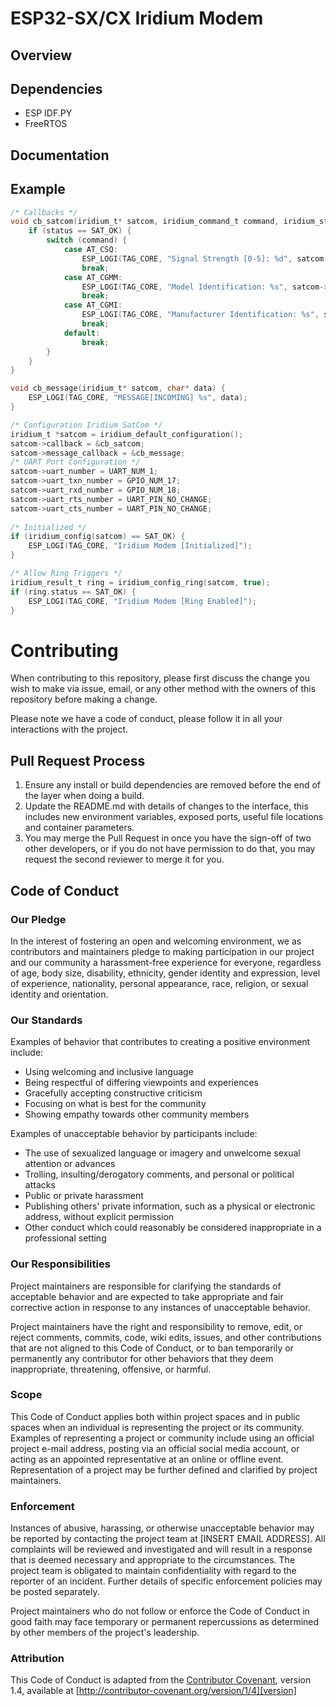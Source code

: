 # ESP32-SX/CX Iridium Modem

## Overview

## Dependencies 

- ESP IDF.PY
- FreeRTOS

## Documentation



## Example

```c
/* Callbacks */
void cb_satcom(iridium_t* satcom, iridium_command_t command, iridium_status_t status) { 
    if (status == SAT_OK) {
        switch (command) {
            case AT_CSQ:
                ESP_LOGI(TAG_CORE, "Signal Strength [0-5]: %d", satcom->signal_strength);
                break;
            case AT_CGMM:
                ESP_LOGI(TAG_CORE, "Model Identification: %s", satcom->model_identification);
                break;
            case AT_CGMI:
                ESP_LOGI(TAG_CORE, "Manufacturer Identification: %s", satcom->manufacturer_identification);
                break;
            default:
                break;
        }
    }
}

void cb_message(iridium_t* satcom, char* data) { 
    ESP_LOGI(TAG_CORE, "MESSAGE[INCOMING] %s", data);
}

/* Configuration Iridium SatCom */
iridium_t *satcom = iridium_default_configuration();
satcom->callback = &cb_satcom;
satcom->message_callback = &cb_message;
/* UART Port Configuration */
satcom->uart_number = UART_NUM_1;
satcom->uart_txn_number = GPIO_NUM_17;
satcom->uart_rxd_number = GPIO_NUM_18;
satcom->uart_rts_number = UART_PIN_NO_CHANGE;
satcom->uart_cts_number = UART_PIN_NO_CHANGE;
    
/* Initialized */
if (iridium_config(satcom) == SAT_OK) {
    ESP_LOGI(TAG_CORE, "Iridium Modem [Initialized]");
}

/* Allow Ring Triggers */
iridium_result_t ring = iridium_config_ring(satcom, true);
if (ring.status == SAT_OK) {
    ESP_LOGI(TAG_CORE, "Iridium Modem [Ring Enabled]");
}
```

# Contributing

When contributing to this repository, please first discuss the change you wish to make via issue,
email, or any other method with the owners of this repository before making a change. 

Please note we have a code of conduct, please follow it in all your interactions with the project.

## Pull Request Process

1. Ensure any install or build dependencies are removed before the end of the layer when doing a 
   build.
2. Update the README.md with details of changes to the interface, this includes new environment 
   variables, exposed ports, useful file locations and container parameters.
3. You may merge the Pull Request in once you have the sign-off of two other developers, or if you 
   do not have permission to do that, you may request the second reviewer to merge it for you.

## Code of Conduct

### Our Pledge

In the interest of fostering an open and welcoming environment, we as
contributors and maintainers pledge to making participation in our project and
our community a harassment-free experience for everyone, regardless of age, body
size, disability, ethnicity, gender identity and expression, level of experience,
nationality, personal appearance, race, religion, or sexual identity and
orientation.

### Our Standards

Examples of behavior that contributes to creating a positive environment
include:

* Using welcoming and inclusive language
* Being respectful of differing viewpoints and experiences
* Gracefully accepting constructive criticism
* Focusing on what is best for the community
* Showing empathy towards other community members

Examples of unacceptable behavior by participants include:

* The use of sexualized language or imagery and unwelcome sexual attention or
advances
* Trolling, insulting/derogatory comments, and personal or political attacks
* Public or private harassment
* Publishing others' private information, such as a physical or electronic
  address, without explicit permission
* Other conduct which could reasonably be considered inappropriate in a
  professional setting

### Our Responsibilities

Project maintainers are responsible for clarifying the standards of acceptable
behavior and are expected to take appropriate and fair corrective action in
response to any instances of unacceptable behavior.

Project maintainers have the right and responsibility to remove, edit, or
reject comments, commits, code, wiki edits, issues, and other contributions
that are not aligned to this Code of Conduct, or to ban temporarily or
permanently any contributor for other behaviors that they deem inappropriate,
threatening, offensive, or harmful.

### Scope

This Code of Conduct applies both within project spaces and in public spaces
when an individual is representing the project or its community. Examples of
representing a project or community include using an official project e-mail
address, posting via an official social media account, or acting as an appointed
representative at an online or offline event. Representation of a project may be
further defined and clarified by project maintainers.

### Enforcement

Instances of abusive, harassing, or otherwise unacceptable behavior may be
reported by contacting the project team at [INSERT EMAIL ADDRESS]. All
complaints will be reviewed and investigated and will result in a response that
is deemed necessary and appropriate to the circumstances. The project team is
obligated to maintain confidentiality with regard to the reporter of an incident.
Further details of specific enforcement policies may be posted separately.

Project maintainers who do not follow or enforce the Code of Conduct in good
faith may face temporary or permanent repercussions as determined by other
members of the project's leadership.

### Attribution

This Code of Conduct is adapted from the [Contributor Covenant][homepage], version 1.4,
available at [http://contributor-covenant.org/version/1/4][version]

[homepage]: http://contributor-covenant.org
[version]: http://contributor-covenant.org/version/1/4/